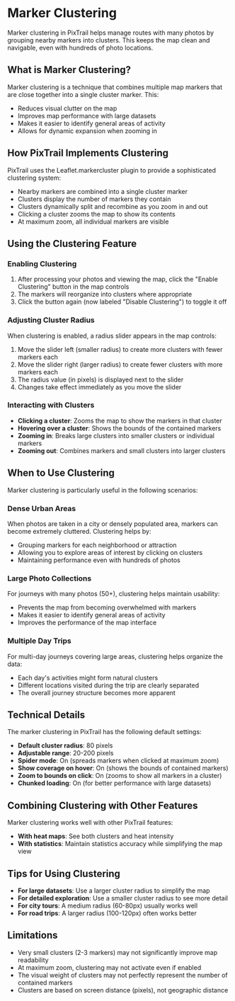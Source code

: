 # Marker Clustering

Marker clustering in PixTrail helps manage routes with many photos by grouping nearby markers into clusters. This keeps the map clean and navigable, even with hundreds of photo locations.

## What is Marker Clustering?

Marker clustering is a technique that combines multiple map markers that are close together into a single cluster marker. This:

- Reduces visual clutter on the map
- Improves map performance with large datasets
- Makes it easier to identify general areas of activity
- Allows for dynamic expansion when zooming in

## How PixTrail Implements Clustering

PixTrail uses the Leaflet.markercluster plugin to provide a sophisticated clustering system:

- Nearby markers are combined into a single cluster marker
- Clusters display the number of markers they contain
- Clusters dynamically split and recombine as you zoom in and out
- Clicking a cluster zooms the map to show its contents
- At maximum zoom, all individual markers are visible

## Using the Clustering Feature

### Enabling Clustering

1. After processing your photos and viewing the map, click the "Enable Clustering" button in the map controls
2. The markers will reorganize into clusters where appropriate
3. Click the button again (now labeled "Disable Clustering") to toggle it off

### Adjusting Cluster Radius

When clustering is enabled, a radius slider appears in the map controls:

1. Move the slider left (smaller radius) to create more clusters with fewer markers each
2. Move the slider right (larger radius) to create fewer clusters with more markers each
3. The radius value (in pixels) is displayed next to the slider
4. Changes take effect immediately as you move the slider

### Interacting with Clusters

- **Clicking a cluster**: Zooms the map to show the markers in that cluster
- **Hovering over a cluster**: Shows the bounds of the contained markers
- **Zooming in**: Breaks large clusters into smaller clusters or individual markers
- **Zooming out**: Combines markers and small clusters into larger clusters

## When to Use Clustering

Marker clustering is particularly useful in the following scenarios:

### Dense Urban Areas

When photos are taken in a city or densely populated area, markers can become extremely cluttered. Clustering helps by:

- Grouping markers for each neighborhood or attraction
- Allowing you to explore areas of interest by clicking on clusters
- Maintaining performance even with hundreds of photos

### Large Photo Collections

For journeys with many photos (50+), clustering helps maintain usability:

- Prevents the map from becoming overwhelmed with markers
- Makes it easier to identify general areas of activity
- Improves the performance of the map interface

### Multiple Day Trips

For multi-day journeys covering large areas, clustering helps organize the data:

- Each day's activities might form natural clusters
- Different locations visited during the trip are clearly separated
- The overall journey structure becomes more apparent

## Technical Details

The marker clustering in PixTrail has the following default settings:

- **Default cluster radius**: 80 pixels
- **Adjustable range**: 20-200 pixels
- **Spider mode**: On (spreads markers when clicked at maximum zoom)
- **Show coverage on hover**: On (shows the bounds of contained markers)
- **Zoom to bounds on click**: On (zooms to show all markers in a cluster)
- **Chunked loading**: On (for better performance with large datasets)

## Combining Clustering with Other Features

Marker clustering works well with other PixTrail features:

- **With heat maps**: See both clusters and heat intensity
- **With statistics**: Maintain statistics accuracy while simplifying the map view

## Tips for Using Clustering

- **For large datasets**: Use a larger cluster radius to simplify the map
- **For detailed exploration**: Use a smaller cluster radius to see more detail
- **For city tours**: A medium radius (60-80px) usually works well
- **For road trips**: A larger radius (100-120px) often works better

## Limitations

- Very small clusters (2-3 markers) may not significantly improve map readability
- At maximum zoom, clustering may not activate even if enabled
- The visual weight of clusters may not perfectly represent the number of contained markers
- Clusters are based on screen distance (pixels), not geographic distance
